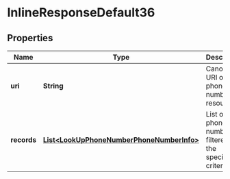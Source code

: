 
# InlineResponseDefault36

## Properties
Name | Type | Description | Notes
------------ | ------------- | ------------- | -------------
**uri** | **String** | Canonical URI of the phone numbers resource |  [optional]
**records** | [**List&lt;LookUpPhoneNumberPhoneNumberInfo&gt;**](LookUpPhoneNumberPhoneNumberInfo.md) | List of phone numbers filtered by the specified criteria |  [optional]



